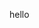 hello

<!---
abrokecube/abrokecube is a ✨ special ✨ repository because its `README.md` (this file) appears on your GitHub profile.
You can click the Preview link to take a look at your changes.
--->
